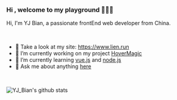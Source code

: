 ### Hi , welcome to my playground 👋👋👋

Hi, I'm YJ Bian, a passionate frontEnd web developer from China.

<br/>

- 💯 Take a look at my site: https://www.lien.run
- 🔭 I’m currently working on my project [HoverMagic](<https://github.com/HoverMagic>)
- 🌱 I’m currently learning [vue.js](https://github.com/vuejs/vue) and [node.js](https://github.com/nodejs/node)
- 💬 Ask me about anything [here](https://github.com/isArtJay/isArtJay/issues)

<br/>

![YJ_Bian's github stats](https://github-readme-stats.vercel.app/api?username=isArtJay&show_icons=true&hide_border=true)